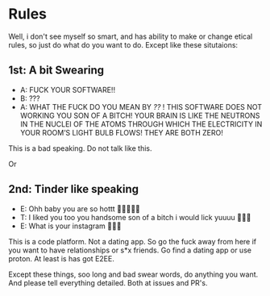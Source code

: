 # Rules
Well, i don't see myself so smart, and has ability to make or change etical rules, so just do what do you want to do. Except like these situtaions:

## 1st: A bit Swearing
- A: FUCK YOUR SOFTWARE!!
- B: ???
- A: WHAT THE FUCK DO YOU MEAN BY *??* ! THIS SOFTWARE DOES NOT WORKING YOU SON OF A BITCH! YOUR BRAIN IS LIKE THE NEUTRONS IN THE NUCLEI OF THE ATOMS THROUGH WHICH THE ELECTRICITY IN YOUR ROOM’S LIGHT BULB 
FLOWS! THEY ARE BOTH ZERO!

This is a bad speaking. Do not talk like this.

Or

## 2nd: Tinder like speaking
- E: Ohh baby you are so hottt 🥵🥵🥵🥵🥵
- T: I liked you too you handsome son of a bitch i would lick yuuuu 🥵🥵🥵
- E: What is your instagram 🥵🥵🥵

This is a code platform. Not a dating app. So go the fuck away from here if you want to have relationships or s*x friends. Go find a dating app or use proton. At least is has got E2EE. 

Except these things, soo long and bad swear words, do anything you want.
And please tell everything detailed. Both at issues and PR's.

